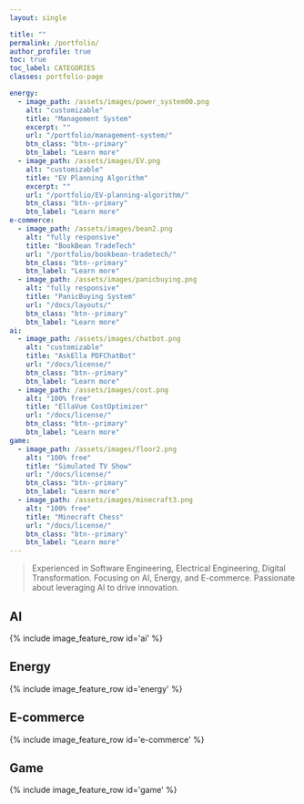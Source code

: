 ```yaml
---  
layout: single

title: ""  
permalink: /portfolio/  
author_profile: true  
toc: true
toc_label: CATEGORIES
classes: portfolio-page

energy:  
  - image_path: /assets/images/power_system00.png  
    alt: "customizable"  
    title: "Management System"  
    excerpt: ""  
    url: "/portfolio/management-system/"  
    btn_class: "btn--primary"
    btn_label: "Learn more"
  - image_path: /assets/images/EV.png  
    alt: "customizable"  
    title: "EV Planning Algorithm"  
    excerpt: ""
    url: "/portfolio/EV-planning-algorithm/"
    btn_class: "btn--primary"
    btn_label: "Learn more"
e-commerce:  
  - image_path: /assets/images/bean2.png  
    alt: "fully responsive"  
    title: "BookBean TradeTech"   
    url: "/portfolio/bookbean-tradetech/"  
    btn_class: "btn--primary"
    btn_label: "Learn more"
  - image_path: /assets/images/panicbuying.png  
    alt: "fully responsive"  
    title: "PanicBuying System"   
    url: "/docs/layouts/"  
    btn_class: "btn--primary"
    btn_label: "Learn more"
ai:  
  - image_path: /assets/images/chatbot.png  
    alt: "customizable"  
    title: "AskElla PDFChatBot"   
    url: "/docs/license/"  
    btn_class: "btn--primary"
    btn_label: "Learn more"
  - image_path: /assets/images/cost.png  
    alt: "100% free"  
    title: "EllaVue CostOptimizer"   
    url: "/docs/license/"  
    btn_class: "btn--primary"
    btn_label: "Learn more"
game:  
  - image_path: /assets/images/floor2.png  
    alt: "100% free"  
    title: "Simulated TV Show"   
    url: "/docs/license/"  
    btn_class: "btn--primary"
    btn_label: "Learn more"
  - image_path: /assets/images/minecraft3.png  
    alt: "100% free"  
    title: "Minecraft Chess"   
    url: "/docs/license/" 
    btn_class: "btn--primary"
    btn_label: "Learn more" 
---  
```


> Experienced in Software Engineering, Electrical Engineering, Digital Transformation. Focusing on AI, Energy, and E-commerce. Passionate about leveraging AI to drive innovation.

## AI
{% include image_feature_row id='ai' %}

## Energy
{% include image_feature_row id='energy' %}

## E-commerce
{% include image_feature_row id='e-commerce' %}

## Game
{% include image_feature_row id='game' %}
    

